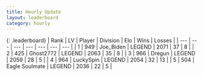 ```yaml
---
title: Hourly Update
layout: leaderboard
category: hourly
---
```


{: .leaderboard}
| Rank | LV | Player | Division | Elo | Wins | Losses |
| --- | --- | --- | --- | --- | --- | --- |
| <span data-change="0">1</span> | 949 | <span title="ID: 353063">Joe_Biden</span> | LEGEND | <span data-change="0">2071</span> | <span data-change="0">37</span> | <span data-change="0">8</span> |
| <span data-change="1">2</span> | 425 | <span title="ID: 336637">Ghost2772</span> | LEGEND | <span data-change="17">2063</span> | <span data-change="3">35</span> | <span data-change="0">8</span> |
| <span data-change="1">3</span> | 966 | <span title="ID: 337810">Dregun</span> | LEGEND | <span data-change="21">2059</span> | <span data-change="3">28</span> | <span data-change="0">5</span> |
| <span data-change="-2">4</span> | 964 | <span title="ID: 498412">LuckySpin</span> | LEGEND | <span data-change="0">2054</span> | <span data-change="0">32</span> | <span data-change="0">13</span> |
| <span data-change="0">5</span> | 504 | <span title="ID: 512212">Eagle Soulmate</span> | LEGEND | <span data-change="0">2036</span> | <span data-change="0">22</span> | <span data-change="0">5</span> |
